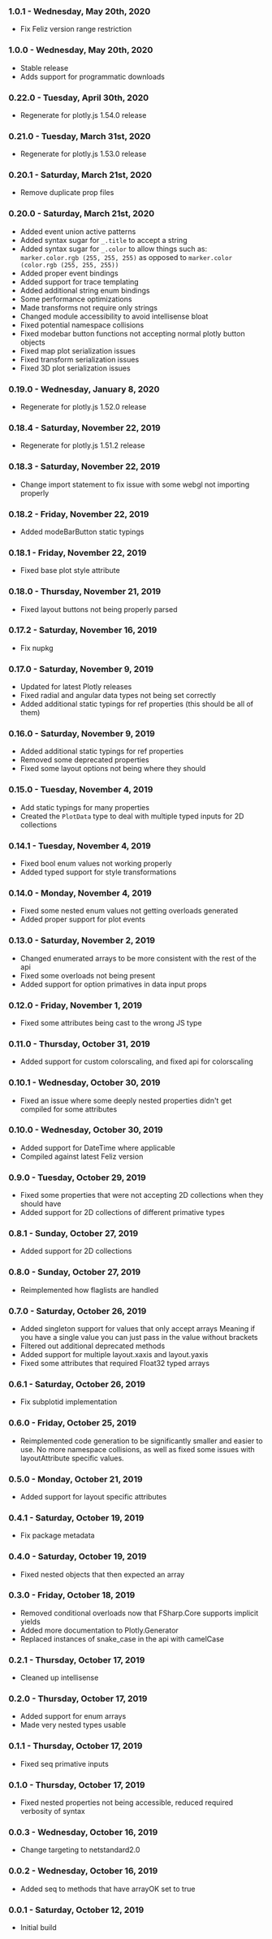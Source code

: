 ### 1.0.1 - Wednesday, May 20th, 2020
* Fix Feliz version range restriction

### 1.0.0 - Wednesday, May 20th, 2020
* Stable release
* Adds support for programmatic downloads

### 0.22.0 - Tuesday, April 30th, 2020
* Regenerate for plotly.js 1.54.0 release

### 0.21.0 - Tuesday, March 31st, 2020
* Regenerate for plotly.js 1.53.0 release

### 0.20.1 - Saturday, March 21st, 2020
* Remove duplicate prop files

### 0.20.0 - Saturday, March 21st, 2020
* Added event union active patterns
* Added syntax sugar for `_.title` to accept a string
* Added syntax sugar for `_.color` to allow things such as: `marker.color.rgb (255, 255, 255)` as opposed to `marker.color (color.rgb (255, 255, 255))`
* Added proper event bindings
* Added support for trace templating
* Added additional string enum bindings
* Some performance optimizations
* Made transforms not require only strings
* Changed module accessibility to avoid intellisense bloat
* Fixed potential namespace collisions
* Fixed modebar button functions not accepting normal plotly button objects
* Fixed map plot serialization issues
* Fixed transform serialization issues
* Fixed 3D plot serialization issues

### 0.19.0 - Wednesday, January 8, 2020
* Regenerate for plotly.js 1.52.0 release

### 0.18.4 - Saturday, November 22, 2019
* Regenerate for plotly.js 1.51.2 release

### 0.18.3 - Saturday, November 22, 2019
* Change import statement to fix issue with some webgl not importing properly

### 0.18.2 - Friday, November 22, 2019
* Added modeBarButton static typings

### 0.18.1 - Friday, November 22, 2019
* Fixed base plot style attribute

### 0.18.0 - Thursday, November 21, 2019
* Fixed layout buttons not being properly parsed

### 0.17.2 - Saturday, November 16, 2019
* Fix nupkg

### 0.17.0 - Saturday, November 9, 2019
* Updated for latest Plotly releases
* Fixed radial and angular data types not being set correctly
* Added additional static typings for ref properties (this should be all of them) 

### 0.16.0 - Saturday, November 9, 2019
* Added additional static typings for ref properties
* Removed some deprecated properties
* Fixed some layout options not being where they should

### 0.15.0 - Tuesday, November 4, 2019
* Add static typings for many properties
* Created the `PlotData` type to deal with multiple typed inputs for 2D collections

### 0.14.1 - Tuesday, November 4, 2019
* Fixed bool enum values not working properly
* Added typed support for style transformations

### 0.14.0 - Monday, November 4, 2019
* Fixed some nested enum values not getting overloads generated
* Added proper support for plot events

### 0.13.0 - Saturday, November 2, 2019
* Changed enumerated arrays to be more consistent with the rest of the api
* Fixed some overloads not being present
* Added support for option primatives in data input props

### 0.12.0 - Friday, November 1, 2019
* Fixed some attributes being cast to the wrong JS type

### 0.11.0 - Thursday, October 31, 2019
* Added support for custom colorscaling, and fixed api for colorscaling

### 0.10.1 - Wednesday, October 30, 2019
* Fixed an issue where some deeply nested properties didn't get compiled for some attributes

### 0.10.0 - Wednesday, October 30, 2019
* Added support for DateTime where applicable
* Compiled against latest Feliz version

### 0.9.0 - Tuesday, October 29, 2019
* Fixed some properties that were not accepting 2D collections when they should have
* Added support for 2D collections of different primative types

### 0.8.1 - Sunday, October 27, 2019
* Added support for 2D collections

### 0.8.0 - Sunday, October 27, 2019
* Reimplemented how flaglists are handled

### 0.7.0 - Saturday, October 26, 2019
* Added singleton support for values that only accept arrays
  Meaning if you have a single value you can just pass in the value without brackets
* Filtered out additional deprecated methods
* Added support for multiple layout.xaxis and layout.yaxis
* Fixed some attributes that required Float32 typed arrays

### 0.6.1 - Saturday, October 26, 2019
* Fix subplotid implementation

### 0.6.0 - Friday, October 25, 2019
* Reimplemented code generation to be significantly smaller and easier to use. 
  No more namespace collisions, as well as fixed some issues with layoutAttribute specific values.

### 0.5.0 - Monday, October 21, 2019
* Added support for layout specific attributes

### 0.4.1 - Saturday, October 19, 2019
* Fix package metadata

### 0.4.0 - Saturday, October 19, 2019
* Fixed nested objects that then expected an array

### 0.3.0 - Friday, October 18, 2019
* Removed conditional overloads now that FSharp.Core supports implicit yields
* Added more documentation to Plotly.Generator
* Replaced instances of snake_case in the api with camelCase

### 0.2.1 - Thursday, October 17, 2019
* Cleaned up intellisense

### 0.2.0 - Thursday, October 17, 2019
* Added support for enum arrays
* Made very nested types usable

### 0.1.1 - Thursday, October 17, 2019
* Fixed seq primative inputs

### 0.1.0 - Thursday, October 17, 2019
* Fixed nested properties not being accessible, reduced required verbosity of syntax

### 0.0.3 - Wednesday, October 16, 2019
* Change targeting to netstandard2.0

### 0.0.2 - Wednesday, October 16, 2019
* Added seq to methods that have arrayOK set to true

### 0.0.1 - Saturday, October 12, 2019
* Initial build
